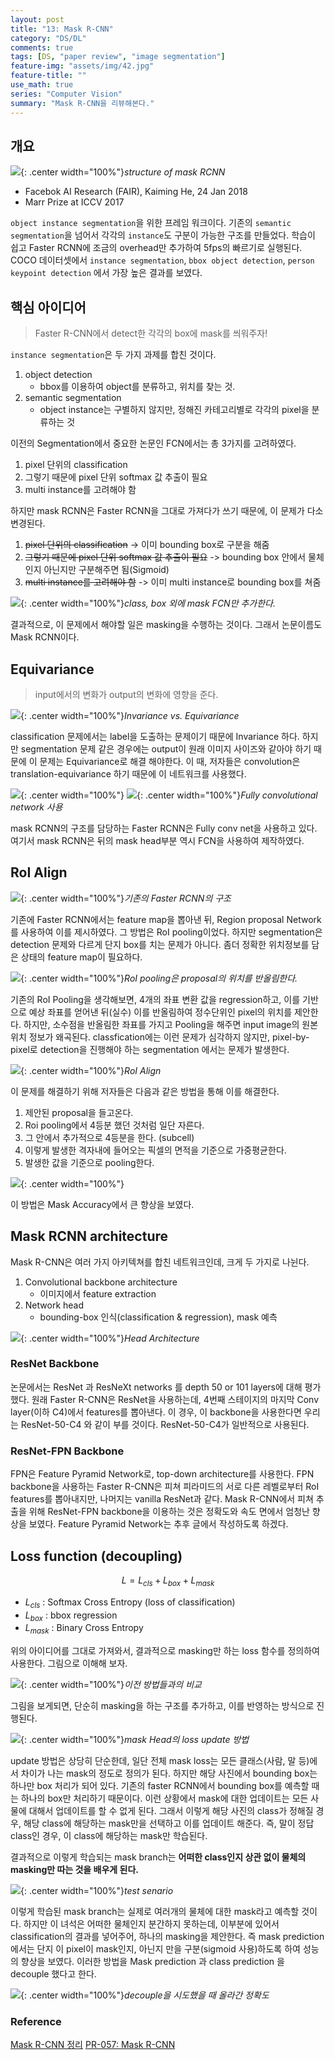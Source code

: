 ```yaml
---
layout: post
title: "13: Mask R-CNN"
category: "DS/DL"
comments: true
tags: [DS, "paper review", "image segmentation"]
feature-img: "assets/img/42.jpg"
feature-title: ""
use_math: true
series: "Computer Vision"
summary: "Mask R-CNN을 리뷰해본다."
---
```


## 개요

![](https://image.slidesharecdn.com/pr057maskrcnn-180107092616/95/pr057-mask-rcnn-60-638.jpg?cb=1515317235){: .center width="100%"}_structure of mask RCNN_

- Facebok AI Research (FAIR), Kaiming He, 24 Jan 2018
- Marr Prize at ICCV 2017

`object instance segmentation`을 위한 프레임 워크이다. 기존의 `semantic segmentation`을 넘어서 각각의 `instance`도 구분이 가능한 구조를 만들었다. 학습이 쉽고 Faster RCNN에 조금의 overhead만 추가하여 5fps의 빠르기로 실행된다. COCO 데이터셋에서 `instance segmentation`, `bbox object detection`, `person keypoint detection` 에서 가장 높은 결과를 보였다.

## 핵심 아이디어

> Faster R-CNN에서 detect한 각각의 box에 mask를 씌워주자!

`instance segmentation`은 두 가지 과제를 합친 것이다.

1. object detection
   - bbox를 이용하여 object를 분류하고, 위치를 찾는 것.
2. semantic segmentation
   - object instance는 구별하지 않지만, 정해진 카테고리별로 각각의 pixel을 분류하는 것

이전의 Segmentation에서 중요한 논문인 FCN에서는 총 3가지를 고려하였다.

1. pixel 단위의 classification
2. 그렇기 때문에 pixel 단위 softmax 값 추출이 필요
3. multi instance를 고려해야 함

하지만 mask RCNN은 Faster RCNN을 그대로 가져다가 쓰기 때문에, 이 문제가 다소 변경된다.

1. ~~pixel 단위의 classification~~ -> 이미 bounding box로 구분을 해줌
2. ~~그렇기 때문에 pixel 단위 softmax 값 추출이 필요~~ -> bounding box 안에서 물체 인지 아닌지만 구분해주면 됨(Sigmoid)
3. ~~multi instance를 고려해야 함~~ -> 이미 multi instance로 bounding box를 쳐줌

![](https://image.slidesharecdn.com/pr057maskrcnn-180107092616/95/pr057-mask-rcnn-18-638.jpg?cb=1515317235){: .center width="100%"}_class, box 외에 mask FCN만 추가한다._

결과적으로, 이 문제에서 해야할 일은 masking을 수행하는 것이다. 그래서 논문이름도 Mask RCNN이다.

## Equivariance

> input에서의 변화가 output의 변화에 영향을 준다.

![](https://image.slidesharecdn.com/pr057maskrcnn-180107092616/95/pr057-mask-rcnn-39-638.jpg?cb=1515317235){: .center width="100%"}_Invariance vs. Equivariance_

classification 문제에서는 label을 도출하는 문제이기 때문에 Invariance 하다. 하지만 segmentation 문제 같은 경우에는 output이 원래 이미지 사이즈와 같아야 하기 때문에 이 문제는 Equivariance로 해결 해야한다. 이 때, 저자들은 convolution은 translation-equivariance 하기 때문에 이 네트워크를 사용했다.

![](https://image.slidesharecdn.com/pr057maskrcnn-180107092616/95/pr057-mask-rcnn-41-638.jpg?cb=1515317235){: .center width="100%"}
![](https://image.slidesharecdn.com/pr057maskrcnn-180107092616/95/pr057-mask-rcnn-42-638.jpg?cb=1515317235){: .center width="100%"}_Fully convolutional network 사용_

mask RCNN의 구조를 담당하는 Faster RCNN은 Fully conv net을 사용하고 있다. 여기서 mask RCNN은 뒤의 mask head부분 역시 FCN을 사용하여 제작하였다.

## RoI Align

![](https://image.slidesharecdn.com/pr057maskrcnn-180107092616/95/pr057-mask-rcnn-47-638.jpg?cb=1515317235){: .center width="100%"}_기존의 Faster RCNN의 구조_

기존에 Faster RCNN에서는 feature map을 뽑아낸 뒤, Region proposal Network를 사용하여 이를 제시하였다. 그 방법은 RoI pooling이었다. 하지만 segmentation은 detection 문제와 다르게 단지 box를 치는 문제가 아니다. 좀더 정확한 위치정보를 담은 상태의 feature map이 필요하다.

![](https://image.slidesharecdn.com/pr057maskrcnn-180107092616/95/pr057-mask-rcnn-54-638.jpg?cb=1515317235){: .center width="100%"}_RoI pooling은 proposal의 위치를 반올림한다._

기존의 RoI Pooling을 생각해보면, 4개의 좌표 변환 값을 regression하고, 이를 기반으로 예상 좌표를 얻어낸 뒤(실수) 이를 반올림하여 정수단위인 pixel의 위치를 제안한다. 하지만, 소수점을 반올림한 좌표를 가지고 Pooling을 해주면 input image의 원본 위치 정보가 왜곡된다. classfication에는 이런 문제가 심각하지 않지만, pixel-by-pixel로 detection을 진행해야 하는 segmentation 에서는 문제가 발생한다.

![](https://image.slidesharecdn.com/pr057maskrcnn-180107092616/95/pr057-mask-rcnn-58-638.jpg?cb=1515317235){: .center width="100%"}_RoI Align_

이 문제를 해결하기 위해 저자들은 다음과 같은 방법을 통해 이를 해결한다.

1. 제안된 proposal을 들고온다.
2. Roi pooling에서 4등분 했던 것처럼 일단 자른다.
3. 그 안에서 추가적으로 4등분을 한다. (subcell)
4. 이렇게 발생한 격자내에 들어오는 픽셀의 면적을 기준으로 가중평균한다.
5. 발생한 값을 기준으로 pooling한다.

![](https://image.slidesharecdn.com/pr057maskrcnn-180107092616/95/pr057-mask-rcnn-45-638.jpg?cb=1515317235){: .center width="100%"}

이 방법은 Mask Accuracy에서 큰 향상을 보였다.

## Mask RCNN architecture

Mask R-CNN은 여러 가지 아키텍쳐를 합친 네트워크인데, 크게 두 가지로 나뉜다.

1. Convolutional backbone architecture
   - 이미지에서 feature extraction
2. Network head
   - bounding-box 인식(classification & regression), mask 예측

![](https://image.slidesharecdn.com/pr057maskrcnn-180107092616/95/pr057-mask-rcnn-64-638.jpg?cb=1515317235){: .center width="100%"}_Head Architecture_

### ResNet Backbone

논문에서는 ResNet 과 ResNeXt networks 를 depth 50 or 101 layers에 대해 평가했다. 원래 Faster R-CNN은 ResNet을 사용하는데, 4번째 스테이지의 마지막 Conv layer(이하 C4)에서 features를 뽑아낸다.
이 경우, 이 backbone을 사용한다면 우리는 ResNet-50-C4 와 같이 부를 것이다. ResNet-50-C4가 일반적으로 사용된다.

### ResNet-FPN Backbone

FPN은 Feature Pyramid Network로, top-down architecture를 사용한다. FPN backbone을 사용하는 Faster R-CNN은 피쳐 피라미드의 서로 다른 레벨로부터 RoI features를 뽑아내지만, 나머지는 vanilla ResNet과 같다. Mask R-CNN에서 피쳐 추출을 위해 ResNet-FPN backbone을 이용하는 것은 정확도와 속도 면에서 엄청난 향상을 보였다. Feature Pyramid Network는 추후 글에서 작성하도록 하겠다.

## Loss function (decoupling)

$$
L = L_{cls} + L_{box} + L_{mask}
$$

- $L_{cls}$ : Softmax Cross Entropy (loss of classification)
- $L_{box}$ : bbox regression
- $L_{mask}$ : Binary Cross Entropy

위의 아이디어를 그대로 가져와서, 결과적으로 masking만 하는 loss 함수를 정의하여 사용한다. 그림으로 이해해 보자.

![](https://image.slidesharecdn.com/pr057maskrcnn-180107092616/95/pr057-mask-rcnn-27-638.jpg?cb=1515317235){: .center width="100%"}_이전 방법들과의 비교_

그림을 보게되면, 단순히 masking을 하는 구조를 추가하고, 이를 반영하는 방식으로 진행된다.

![](https://image.slidesharecdn.com/pr057maskrcnn-180107092616/95/pr057-mask-rcnn-35-638.jpg?cb=1515317235){: .center width="100%"}_mask Head의 loss update 방법_

update 방법은 상당히 단순한데, 일단 전체 mask loss는 모든 클래스(사람, 말 등)에서 차이가 나는 mask의 정도로 정의가 된다. 하지만 해당 사진에서 bounding box는 하나만 box 처리가 되어 있다. 기존의 faster RCNN에서 bounding box를 예측할 때는 하나의 box만 처리하기 때문이다. 이런 상황에서 mask에 대한 업데이트는 모든 사물에 대해서 업데이트를 할 수 없게 된다. 그래서 이렇게 해당 사진의 class가 정해질 경우, 해당 class에 해당하는 mask만을 선택하고 이를 업데이트 해준다. 즉, 말이 정답 class인 경우, 이 class에 해당하는 mask만 학습된다.

결과적으로 이렇게 학습되는 mask branch는 **어떠한 class인지 상관 없이 물체의 masking만 따는 것을 배우게 된다.**

![](https://image.slidesharecdn.com/pr057maskrcnn-180107092616/95/pr057-mask-rcnn-37-638.jpg?cb=1515317235){: .center width="100%"}_test senario_

이렇게 학습된 mask branch는 실제로 여러개의 물체에 대한 mask라고 예측할 것이다. 하지만 이 녀석은 어떠한 물체인지 분간하지 못하는데, 이부분에 있어서 classification의 결과를 넣어주어, 하나의 masking을 제안한다. 즉 mask prediction에서는 단지 이 pixel이 mask인지, 아닌지 만을 구분(sigmoid 사용)하도록 하여 성능의 향상을 보였다. 이러한 방법을 Mask prediction 과 class prediction 을 decouple 했다고 한다.

![](https://image.slidesharecdn.com/pr057maskrcnn-180107092616/95/pr057-mask-rcnn-38-638.jpg?cb=1515317235){: .center width="100%"}_decouple을 시도했을 때 올라간 정확도_

### Reference

[Mask R-CNN 정리](https://mylifemystudy.tistory.com/82)
[PR-057: Mask R-CNN](https://www.youtube.com/watch?v=RtSZALC9DlU&t=248s)
